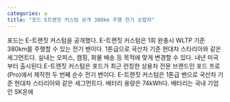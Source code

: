```yaml
---
categories: a
title: "포드 E트랜짓 커스텀 공개 380km 주행 전기 승합차"
---
```

포드는 E-트랜짓 커스텀을 공개했다. E-트랜짓 커스텀은 1회 완충시 WLTP 기준 380km를 주행할 수 있는 전기 밴이다. 1톤급으로 국산차 기준 현대차 스타리아와 같은 세그먼트다. 실내는 오피스, 캠핑, 화물 배송 등 목적에 맞게 변경할 수 있다. 내년 미국부터 출시된다.E-트랜짓 커스텀은 포드가 최근 런칭한 상용차 전문 브랜드인 포드 프로(Pro)에서 제작한 두 번째 순수 전기 밴이다. E-트랜짓 커스텀은 1톤급 밴으로 국산차 기준 현대차 스타리아와 같은 세그먼트다. 배터리 용량은 74kWh다. 배터리는 국내 기업인 SK온에